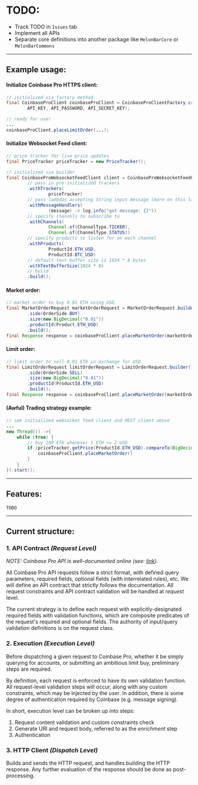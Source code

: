 # TODO:
* Track TODO in `Issues` tab
* Implement all APIs
* Separate core definitions into another package like `MelonBarCore` or `MelonBarCommons`

---------------------------------
## Example usage:

#### Initialize Coinbase Pro HTTPS client:
```java
// initialized via factory method
final CoinbaseProClient coinbaseProClient = CoinbaseProClientFactory.createClient(
        API_KEY, API_PASSWORD, API_SECRET_KEY);

// ready for use!
...
coinbaseProClient.placeLimitOrder(...);
```

#### Initialize Websocket Feed client:
```java
// price tracker for live price updates
final PriceTracker priceTracker = new PriceTracker();

// initialized via builder
final CoinbaseProWebsocketFeedClient client = CoinbaseProWebsocketFeedClient.builder()
        // pass in pre-initialized trackers
        .withTrackers(
                priceTracker)
        // pass lambdas accepting String input message (more on this later)
        .withMessageHandlers(
                (message) -> log.info("got message: {}"))
        // specify channels to subscribe to
        .withChannels(
                Channel.of(ChannelType.TICKER),
                Channel.of(ChannelType.STATUS))
        // specify products to listen for on each channel 
        .withProducts(
                ProductId.ETH_USD,
                ProductId.BTC_USD)
        // default text buffer size is 1024 * 8 bytes 
        .withTextBufferSize(1024 * 8)
        // build
        .build();
```

#### Market order:
```java
// market order to buy 0.01 ETH using USD.
final MarketOrderRequest marketOrderRequest = MarketOrderRequest.builder()
        .side(OrderSide.BUY)
        .size(new BigDecimal("0.01"))
        .productId(Product.ETH_USD)
        .build();
final Response response = coinbaseProClient.placeMarketOrder(marketOrderRequest);
```

#### Limit order:
```java
// limit order to sell 0.01 ETH in exchange for USD.
final LimitOrderRequest limitOrderRequest = LimitOrderRequest.builder()
        .side(OrderSide.SELL)
        .size(new BigDecimal("0.01"))
        .productId(ProductId.ETH_USD)
        .build();
final Response response = coinbaseProClient.placeMarketOrder(marketOrderRequest);
```

#### (Awful) Trading strategy example:
```java
// see initialized websocket feed client and REST client above
...
new Thread(() ->{
    while (true) {
        // buy 100 ETH whenever 1 ETH <= 2 USD
        if (priceTracker.getPrice(ProductId.ETH_USD).compareTo(BigDecimal.TWO) <= 0) {
            coinbaseProClient.placeMarketOrder()
        }
    }
}).start();
```

---------------------------------
## Features:

```
TODO
```

---------------------------------

## Current structure:

### 1. API Contract _(Request Level)_ 
_NOTE: Coinbase Pro API is well-documented online (see: [link](https://docs.pro.coinbase.com/))._

All Coinbase Pro API requests follow a strict format, with defined query parameters,
required fields, optional fields (with interrelated rules), etc. We will define an
API contract that strictly follows the documentation. All request constraints and API
contract validation will be handled at _request_ level.

The current strategy is to define each request with explicitly-designated required
fields with validation functions, which are composite predicates of the request's
required and optional fields. The authority of input/query validation definitions is on the request
class.

### 2. Execution _(Execution Level)_
Before dispatching a given request to Coinbase Pro, whether it be simply querying for
accounts, or submitting an ambitious limit buy, preliminary steps are required.

By definition, each request is enforced to have its own validation function. All request-level
validation steps will occur, along with any custom constraints, which may be injected by the
_user_. In addition, there is some degree of authentication required by Coinbase (e.g. message 
signing).

In short, execution level can be broken up into steps:
1. Request content validation and custom constraints check
2. Generate URI and request body, referred to as the _enrichment_ step
2. Authentication

### 3. HTTP Client _(Dispatch Level)_
Builds and sends the HTTP request, and handles building the HTTP response. Any further
evaluation of the response should be done as post-processing.